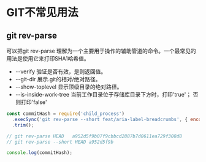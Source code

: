 # GIT不常见用法

## git rev-parse

可以把git rev-parse 理解为一个主要用于操作的辅助管道的命令。一个最常见的用法是使用它来打印SHA1哈希值。

- --verify 验证是否有效，是则返回值。
- --git-dir 展示.git的相对/绝对路径。
- --show-toplevel 显示顶级目录的绝对路径。
- --is-inside-work-tree 当前工作目录位于存储库目录下方时，打印'true'； 否则打印'false'

```js
const commitHash = require('child_process')
  .execSync('git rev-parse --short feat/aria-label-breadcrumbs', { encoding: 'utf-8' })
  .trim();

// git rev-parse HEAD   a952d5f9b07f9cbbcd2887b7d0611ea729f308d8
// git rev-parse --short HEAD a952d5f9b

console.log(commitHash);
```
